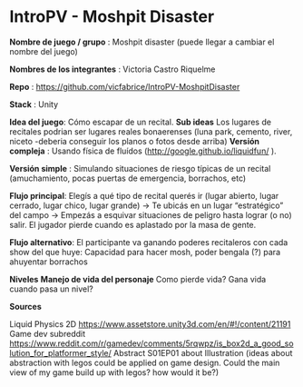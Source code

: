 # IntroPV - Moshpit Disaster

**Nombre de juego / grupo** : Moshpit disaster (puede llegar a cambiar el nombre del juego)

**Nombres de los integrantes** : Victoria Castro Riquelme 

**Repo** : https://github.com/vicfabrice/IntroPV-MoshpitDisaster

**Stack** : Unity 

**Idea del juego**: Cómo escapar de un recital. 
**Sub ideas** Los lugares de recitales podrian ser lugares reales bonaerenses (luna park, cemento, river, niceto -deberia conseguir los planos o fotos desde arriba)
**Versión compleja** : Usando física de fluídos (http://google.github.io/liquidfun/ ). 

**Versión simple** : Simulando situaciones de riesgo típicas de un recital (amuchamiento, pocas puertas de emergencia, borrachos, etc)

**Flujo principal**: Elegís a qué tipo de recital querés ir (lugar abierto, lugar cerrado, lugar chico, lugar grande) -> Te ubicás en un lugar “estratégico” del campo -> Empezás a esquivar situaciones de peligro hasta lograr (o no) salir. El jugador pierde cuando es aplastado por la masa de gente. 

**Flujo alternativo**: El participante va ganando poderes recitaleros con cada show del que huye: Capacidad para hacer mosh, poder bengala (?) para ahuyentar borrachos

**Niveles**
**Manejo de vida del personaje** Como pierde vida? Gana vida cuando pasa un nivel?

**Sources** 

Liquid Physics 2D https://www.assetstore.unity3d.com/en/#!/content/21191
Game dev subreddit https://www.reddit.com/r/gamedev/comments/5rqwpz/is_box2d_a_good_solution_for_platformer_style/
Abstract S01EP01 about Illustration (ideas about abstraction with legos could be applied on game design. Could the main view of my game build up with legos? how would it be?)

